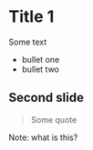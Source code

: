 # Title 1

Some text

- bullet one
- bullet two

## Second slide

> Some quote

Note: what is this?
